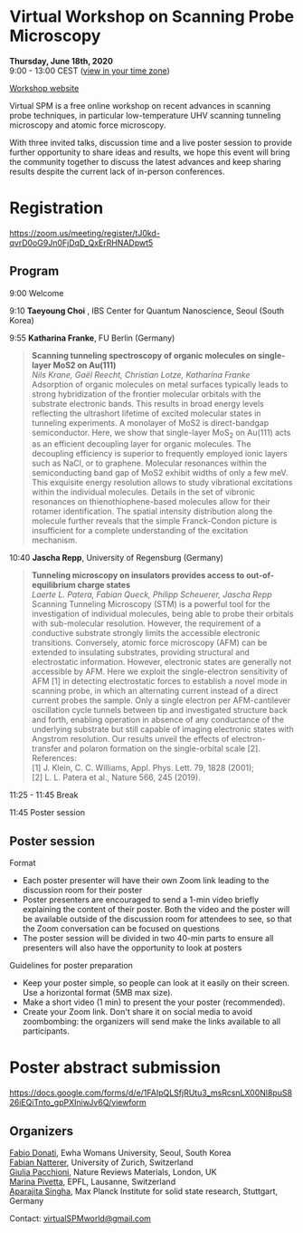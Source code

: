 # Virtual Workshop on Scanning Probe Microscopy

**Thursday, June 18th, 2020**  
9:00 - 13:00   CEST ([view in your time zone](https://everytimezone.com/s/2626482c))

[Workshop website](https://sites.google.com/view/virtualspm)

Virtual SPM is a free online workshop on recent advances in scanning probe techniques, in particular low-temperature UHV scanning tunneling microscopy and atomic force microscopy.

With three invited talks, discussion time and a live poster session to provide further opportunity to share ideas and results, we hope this event will bring the community together to discuss the latest advances and keep sharing results despite the current lack of in-person conferences.

# Registration 

https://zoom.us/meeting/register/tJ0kd-qvrD0oG9Jn0FjDqD_QxErRHNADpwt5

## Program

9:00    Welcome

9:10    **Taeyoung Choi** , IBS Center for Quantum Nanoscience, Seoul (South Korea)

9:55    **Katharina Franke**, FU Berlin (Germany)  

> **Scanning tunneling spectroscopy of organic molecules on single-layer MoS2 on Au(111)**  
> *Nils Krane, Gaël Reecht, Christian Lotze, Katharina Franke*  
> Adsorption of organic molecules on metal surfaces typically leads to strong hybridization of the frontier molecular orbitals with the substrate electronic bands. This results in broad energy levels reflecting the ultrashort lifetime of excited molecular states in tunneling experiments. A monolayer of MoS2 is direct-bandgap semiconductor. Here, we show that single-layer MoS$_2$ on Au(111) acts as an efficient decoupling layer for organic molecules. The decoupling efficiency is superior to frequently employed ionic layers such as NaCl, or to graphene. Molecular resonances within the semiconducting band gap of MoS2 exhibit widths of only a few meV. This exquisite energy resolution allows to study vibrational excitations within the individual molecules. Details in the set of vibronic resonances on thienothiophene-based molecules allow for their rotamer identification. The spatial intensity distribution along the molecule further reveals that the simple Franck-Condon picture is insufficient for a complete understanding of the excitation mechanism.
        
10:40   **Jascha Repp**, University of Regensburg (Germany)
> **Tunneling microscopy on insulators provides access to out-of-equilibrium charge states**  
> *Laerte L. Patera, Fabian Queck, Philipp Scheuerer, Jascha Repp*  
> Scanning Tunneling Microscopy (STM) is a powerful tool for the investigation of individual molecules, being able to probe their orbitals with sub-molecular resolution. However, the requirement of a conductive substrate strongly limits the accessible electronic transitions. Conversely, atomic force microscopy (AFM) can be extended to insulating substrates, providing structural and electrostatic information. However, electronic states are generally not accessible by AFM. Here we exploit the single-electron sensitivity of AFM [1] in detecting electrostatic forces to establish a novel mode in scanning probe, in which an alternating current instead of a direct current probes the sample. Only a single electron per AFM-cantilever oscillation cycle tunnels between tip and investigated structure back and forth, enabling operation in absence of any conductance of the underlying substrate but still capable of imaging electronic states with Angstrom resolution. Our results unveil the effects of electron-transfer and polaron formation on the single-orbital scale [2].  
References:  
[1] J. Klein, C. C. Williams, Appl. Phys. Lett. 79, 1828 (2001);   
[2] L. L. Patera et al., Nature 566, 245 (2019).

11:25 - 11:45 Break

11:45 Poster session

## Poster session

Format
- Each poster presenter will have their own Zoom link leading to the discussion room for their poster
- Poster presenters are encouraged to send a 1-min video briefly explaining the content of their poster. Both the video and the poster will be available outside of the discussion room for attendees to see, so that the Zoom conversation can be focused on questions
- The poster session will be divided in two 40-min parts to ensure all presenters will also have the opportunity to look at posters

Guidelines for poster preparation
- Keep your poster simple, so people can look at it easily on their screen. Use a horizontal format (5MB max size).
- Make a short video (1 min) to present the your poster (recommended). 
- Create your Zoom link. Don't share it on social media to avoid zoombombing: the organizers will send make the links available to all participants.

# Poster abstract submission

https://docs.google.com/forms/d/e/1FAIpQLSfjRUtu3_msRcsnLX00Nl8puS826iEQiTnto_gpPXIniwJv6Q/viewform

## Organizers

[Fabio Donati](https://qns.science/our-team/fabiodonati/), Ewha Womans University, Seoul, South Korea  
[Fabian Natterer](https://www.physik.uzh.ch/en/groups/natterer/Team/Fabian-Natterer.html), University of Zurich, Switzerland  
[Giulia Pacchioni](https://www.nature.com/natrevmats/about/editors), Nature Reviews Materials, London, UK  
[Marina Pivetta](https://people.epfl.ch/marina.pivetta/?lang=en), EPFL, Lausanne, Switzerland  
[Aparajita Singha](https://www.fkf.mpg.de/person/104080/2206), Max Planck Institute for solid state research, Stuttgart, Germany  

Contact: virtualSPMworld@gmail.com
